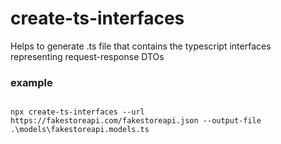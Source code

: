 # create-ts-interfaces

Helps to generate .ts file that contains the typescript interfaces representing request-response DTOs

### example

```node

npx create-ts-interfaces --url https://fakestoreapi.com/fakestoreapi.json --output-file .\models\fakestoreapi.models.ts

```
